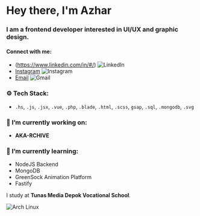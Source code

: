 # Hey there, I'm Azhar

### I am a frontend developer interested in UI/UX and graphic design.

#### Connect with me:
- (https://www.linkedin.com/in/#/) ![LinkedIn](https://img.shields.io/badge/-soon-black?style=flat-square&logo=Linkedin&logoColor=white)
- [Instagram](https://instagram.com/yithze) ![Instagram](https://img.shields.io/badge/-@yithze-black?style=flat-square&logo=instagram&logoColor=white)
- [Email](mailto:aldiyusronazhar@gmail.com) ![Gmail](https://img.shields.io/badge/-aldiyusronazhar@gmail.com-black?style=flat-square&logo=Gmail&logoColor=white)


### ⚙️ Tech Stack:
- `.hs`, `.js`, `.jsx`, `.vue`, `.php`, `.blade`, `.html`, `.scss`, `gsap`, `.sql`, `.mongodb`, `.svg`

### 🔭 I’m currently working on:
- **AKA-RCHIVE**

### 🌱 I’m currently learning:
- NodeJS Backend
- MongoDB
- GreenSock Animation Platform
- Fastify



I study at **Tunas Media Depok Vocational School**.

![Arch Linux](https://img.shields.io/badge/Arch-Linux-FF0000?style=flat&logo=archlinux&logoColor=white)

